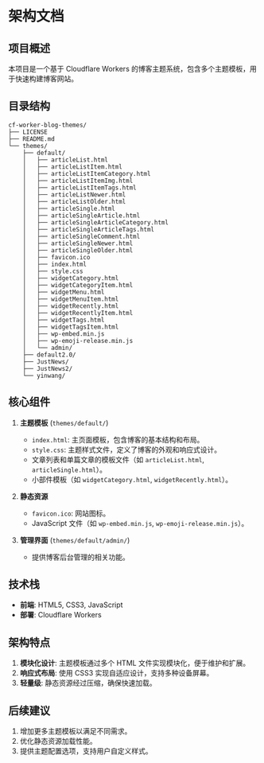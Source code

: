 # 架构文档

## 项目概述
本项目是一个基于 Cloudflare Workers 的博客主题系统，包含多个主题模板，用于快速构建博客网站。

## 目录结构
```
cf-worker-blog-themes/
├── LICENSE
├── README.md
└── themes/
    ├── default/
    │   ├── articleList.html
    │   ├── articleListItem.html
    │   ├── articleListItemCategory.html
    │   ├── articleListItemImg.html
    │   ├── articleListItemTags.html
    │   ├── articleListNewer.html
    │   ├── articleListOlder.html
    │   ├── articleSingle.html
    │   ├── articleSingleArticle.html
    │   ├── articleSingleArticleCategory.html
    │   ├── articleSingleArticleTags.html
    │   ├── articleSingleComment.html
    │   ├── articleSingleNewer.html
    │   ├── articleSingleOlder.html
    │   ├── favicon.ico
    │   ├── index.html
    │   ├── style.css
    │   ├── widgetCategory.html
    │   ├── widgetCategoryItem.html
    │   ├── widgetMenu.html
    │   ├── widgetMenuItem.html
    │   ├── widgetRecently.html
    │   ├── widgetRecentlyItem.html
    │   ├── widgetTags.html
    │   ├── widgetTagsItem.html
    │   ├── wp-embed.min.js
    │   ├── wp-emoji-release.min.js
    │   └── admin/
    ├── default2.0/
    ├── JustNews/
    ├── JustNews2/
    └── yinwang/
```

## 核心组件
1. **主题模板** (`themes/default/`)
   - `index.html`: 主页面模板，包含博客的基本结构和布局。
   - `style.css`: 主题样式文件，定义了博客的外观和响应式设计。
   - 文章列表和单篇文章的模板文件（如 `articleList.html`, `articleSingle.html`）。
   - 小部件模板（如 `widgetCategory.html`, `widgetRecently.html`）。

2. **静态资源**
   - `favicon.ico`: 网站图标。
   - JavaScript 文件（如 `wp-embed.min.js`, `wp-emoji-release.min.js`）。

3. **管理界面** (`themes/default/admin/`)
   - 提供博客后台管理的相关功能。

## 技术栈
- **前端**: HTML5, CSS3, JavaScript
- **部署**: Cloudflare Workers

## 架构特点
1. **模块化设计**: 主题模板通过多个 HTML 文件实现模块化，便于维护和扩展。
2. **响应式布局**: 使用 CSS3 实现自适应设计，支持多种设备屏幕。
3. **轻量级**: 静态资源经过压缩，确保快速加载。

## 后续建议
1. 增加更多主题模板以满足不同需求。
2. 优化静态资源加载性能。
3. 提供主题配置选项，支持用户自定义样式。